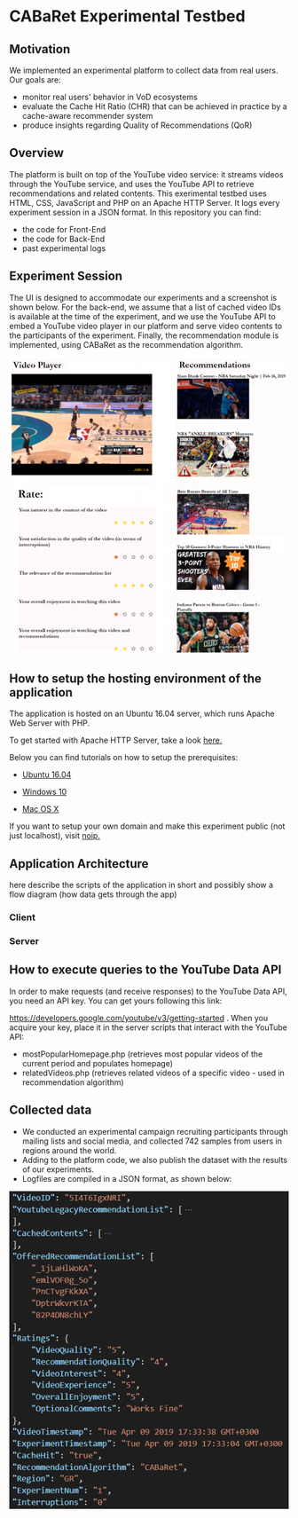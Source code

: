 # CABaRet Experimental Testbed

## Motivation
We implemented an experimental platform to collect data from real users. 
Our  goals are:
- monitor real users' behavior in VoD ecosystems
- evaluate the Cache Hit Ratio (CHR) that can be achieved in practice by a cache-aware recommender system
- produce insights regarding Quality of Recommendations (QoR)

## Overview
The platform is built on top of the YouTube video service: it streams videos through the YouTube service, 
and uses the YouTube API to retrieve recommendations and related contents.
This exerimental testbed uses HTML, CSS, JavaScript and PHP on an Apache HTTP Server. It logs every experiment session in a JSON format.
In this repository you can find:
- the code for Front-End
- the code for Back-End
- past experimental logs

## Experiment Session
The UI is designed to accommodate our experiments and a screenshot is shown below.
For the back-end, we assume that a list of cached video IDs is available at the time of the experiment, and we use the YouTube API to embed a YouTube video player in our platform and serve video contents to the participants of the experiment.
Finally, the recommendation module is implemented, using CABaRet as the recommendation algorithm.

<p align="center">
  <img src="./Images/_experiment_screenshot_.png">
</p>

## How to setup the hosting environment of the application
The application is hosted on an Ubuntu 16.04 server, which runs Apache Web Server with PHP.

To get started with Apache HTTP Server, take a look <a href="https://httpd.apache.org/docs/trunk/en/getting-started.html">here.</a>

Below you can find tutorials on how to setup the prerequisites:

  - <a href="https://www.digitalocean.com/community/tutorials/how-to-install-linux-apache-mysql-php-lamp-stack-on-ubuntu-16-04">Ubuntu 16.04</a>
  
  - <a href="https://www.znetlive.com/blog/how-to-install-apache-php-and-mysql-on-windows-10-machine/">Windows 10</a> 
  
  - <a href="https://jasonmccreary.me/articles/install-apache-php-mysql-mac-os-x/">Mac OS X</a> 

If you want to setup your own domain and make this experiment public (not just localhost), visit <a href="https://www.noip.com/">noip.</a> 

## Application Architecture
here describe the scripts of the application in short and possibly show a flow diagram (how data gets through the app)
  ### Client
  ### Server

## How to execute queries to the YouTube Data API 
In order to make requests (and receive responses) to the YouTube Data API, you need an API key. You can get yours following this link:

https://developers.google.com/youtube/v3/getting-started .
When you acquire your key, place it in the server scripts that interact with the YouTube API:
  - mostPopularHomepage.php (retrieves most popular videos of the current period and populates homepage)
  - relatedVideos.php (retrieves related videos of a specific video - used in recommendation algorithm)

## Collected data
  - We conducted an experimental campaign recruiting participants through mailing lists and social media, and collected 742 samples from users in regions around the world. 
  - Adding to the platform code, we also publish the dataset with the results of our experiments. 
  - Logfiles are compiled in a JSON format, as shown below:
<p align="center">
  <img src="./Images/_logfile_format_.png">
</p>
